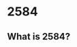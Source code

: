 # 2584
## What is 2584?
<picture>
 <source media="(prefers-color-scheme: dark)" srcset="https://user-images.githubusercontent.com/89208624/256322736-cf51ed7b-655f-482f-959a-8b8792a13122.png">
 <source media="(prefers-color-scheme: light)" srcset="YOUR-LIGHTMODE-IMAGE">
</picture>

